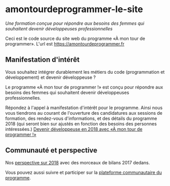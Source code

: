 # amontourdeprogrammer-le-site

_Une formation conçue pour répondre aux besoins des femmes qui souhaitent
devenir développeuses professionnelles_


Ceci est le code source du site web du programme «À mon tour de programmer».
L'url est https://amontourdeprogrammer.fr


## Manifestation d'intérêt

Vous souhaitez intégrer durablement les métiers du code (programmation et
développement) et devenir développeuse ?

Le programme «À mon tour de programmer !» est conçu pour répondre aux besoins
des femmes qui souhaitent devenir développeuses professionnelles.

Répondez à l'appel à manifestation d'intérêt pour le programme. Ainsi nous vous
tiendrons au courant de l'ouverture des candidatures aux sessions de formation,
des rendez-vous d'informations, et des détails du programme 2018 (qui seront
bien sur ajustés en fonction des besoins des personnes intéressées.) [Devenir
développeuse en 2018 avec «À mon tour de programmer
!»](https://goo.gl/forms/XKG5CADOAnXeTWnr2)



## Communauté et perspective

Nos [perspective sur
2018](https://communaute.amontourdeprogrammer.fr/t/perspective-2018-a-mon-tour-de-programmer/294)
avec des morceaux de bilans 2017 dedans.

Vous pouvez aussi suivre et participer sur la [plateforme communautaire du
programme](https://communaute.amontourdeprogrammer.fr/).



